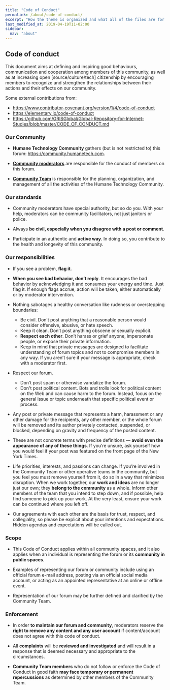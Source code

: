 ```yaml
---
title: "Code of Conduct"
permalink: /about/code-of-conduct/
excerpt: "How the theme is organized and what all of the files are for."
last_modified_at: 2019-04-19T11+02:00
sidebar:
  nav: "about"
---
```



## Code of conduct

This document aims at defining and inspiring good behaviours, communication and cooperation among members of this community, as well as at increasing open [source/culture/tech] citizenship by encouraging members to recognize and strengthen the relationships between their actions and their effects on our community.

Some external contributions from:
-  https://www.contributor-covenant.org/version/1/4/code-of-conduct
- https://elementary.io/code-of-conduct
- https://github.com/GRISGlobal/Global-Repository-for-Internet-Studies/blob/master/CODE_OF_CONDUCT.md

### Our Community

- **Humane Technology Community** gathers (but is not restricted to) this forum: https://community.humanetech.com.

- **[Community moderators](https://community.humanetech.com/g/moderators)** are responsible for the conduct of members on this forum.

- **[Community Team](https://community.humanetech.com/g/CommunityTeam)** is responsible for the planning, organization, and management of all the activities of the Humane Technology Community.

### Our standards

- Community moderators have special authority, but so do you. With your help, moderators can be community facilitators, not just janitors or police.

- Always **be civil, especially when you disagree with a post or comment**.

- Participate in an authentic and **active way**. In doing so, you contribute to the health and longevity of this community.


### Our responsibilities

- If you see a problem, **flag it**.

- **When you see bad behavior, don’t reply**. It encourages the bad behavior by acknowledging it and consumes your energy and time. Just flag it. If enough flags accrue, action will be taken, either automatically or by moderator intervention.

- Nothing sabotages a healthy conversation like rudeness or overstepping boundaries:
  - Be civil. Don’t post anything that a reasonable person would consider offensive, abusive, or hate speech.
  - Keep it clean. Don’t post anything obscene or sexually explicit.
  - **Respect each other**. Don’t harass or grief anyone, impersonate people, or expose their private information.
  - Keep in mind that private messages are designed to facilitate understanding of forum topics and not to compromise members in any way. If you aren’t sure if your message is appropriate, check with a moderator first.

- Respect our forum.
  - Don’t post spam or otherwise vandalize the forum.
  - Don't post political content. Bots and trolls look for political content on the Web and can cause harm to the forum. Instead, focus on the general issue or topic underneath that specific political event or process.

- Any post or private message that represents a harm, harassment or any other damage for the recipients, any other member, or the whole forum will be removed and its author privately contacted, suspended, or blocked, depending on gravity and frequency of the posted content.

- These are not concrete terms with precise definitions — **avoid even the appearance of any of these things**. If you’re unsure, ask yourself how you would feel if your post was featured on the front page of the New York Times.

- Life priorities, interests, and passions can change. If you’re involved in the Community Team or other operative teams in the community, but you feel you must remove yourself from it, do so in a way that minimizes disruption. When we work together, our **work and ideas** are no longer just our own; they **belong to the community** as a whole. Inform other members of the team that you intend to step down, and if possible, help find someone to pick up your work. At the very least, ensure your work can be continued where you left off.
- Our agreements with each other are the basis for trust, respect, and collegiality, so please be explicit about your intentions and expectations. Hidden agendas and expectations will be called out.


### Scope

- This Code of Conduct applies within all community spaces, and it also applies when an individual is representing the forum or its **community in public spaces**.

- Examples of representing our forum or community include using an official forum e-mail address, posting via an official social media account, or acting as an appointed representative at an online or offline event.

- Representation of our forum may be further defined and clarified by the Community Team.

### Enforcement

- In order **to maintain our forum and community**, moderators reserve the **right to remove any content and any user account** if content/account does not agree with this code of conduct.

- All **complaints** will be **reviewed and investigated** and will result in a response that is deemed necessary and appropriate to the circumstances.

- **Community Team members** who do not follow or enforce the Code of Conduct in good faith **may face temporary or permanent repercussions** as determined by other members of the Community Team.
